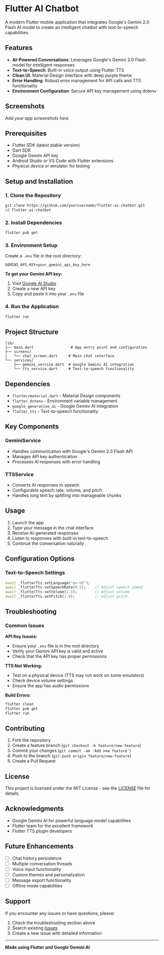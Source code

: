 # Flutter AI Chatbot

A modern Flutter mobile application that integrates Google's Gemini 2.0 Flash AI model to create an intelligent chatbot with text-to-speech capabilities.

## Features

- **AI-Powered Conversations**: Leverages Google's Gemini 2.0 Flash model for intelligent responses
- **Text-to-Speech**: Built-in voice output using Flutter TTS
- **Clean UI**: Material Design interface with deep purple theme
- **Error Handling**: Robust error management for API calls and TTS functionality
- **Environment Configuration**: Secure API key management using dotenv

## Screenshots

*Add your app screenshots here*

## Prerequisites

- Flutter SDK (latest stable version)
- Dart SDK
- Google Gemini API key
- Android Studio or VS Code with Flutter extensions
- Physical device or emulator for testing

## Setup and Installation

### 1. Clone the Repository
```bash
git clone https://github.com/yourusername/flutter-ai-chatbot.git
cd flutter-ai-chatbot
```

### 2. Install Dependencies
```bash
flutter pub get
```

### 3. Environment Setup
Create a `.env` file in the root directory:
```env
GEMINI_API_KEY=your_gemini_api_key_here
```

**To get your Gemini API key:**
1. Visit [Google AI Studio](https://makersuite.google.com/app/apikey)
2. Create a new API key
3. Copy and paste it into your `.env` file

### 4. Run the Application
```bash
flutter run
```

## Project Structure

```
lib/
├── main.dart                 # App entry point and configuration
├── screens/
│   └── chat_screen.dart     # Main chat interface
└── services/
    ├── gemini_service.dart  # Google Gemini AI integration
    └── tts_service.dart     # Text-to-speech functionality
```

## Dependencies

- `flutter/material.dart` - Material Design components
- `flutter_dotenv` - Environment variable management
- `google_generative_ai` - Google Gemini AI integration
- `flutter_tts` - Text-to-speech functionality

## Key Components

### GeminiService
- Handles communication with Google's Gemini 2.0 Flash API
- Manages API key authentication
- Processes AI responses with error handling

### TTSService
- Converts AI responses to speech
- Configurable speech rate, volume, and pitch
- Handles long text by splitting into manageable chunks

## Usage

1. Launch the app
2. Type your message in the chat interface
3. Receive AI-generated responses
4. Listen to responses with built-in text-to-speech
5. Continue the conversation naturally

## Configuration Options

### Text-to-Speech Settings
```dart
await _flutterTts.setLanguage("en-US");
await _flutterTts.setSpeechRate(0.5);    // Adjust speech speed
await _flutterTts.setVolume(1.0);        // Adjust volume
await _flutterTts.setPitch(1.0);         // Adjust pitch
```

## Troubleshooting

### Common Issues

**API Key Issues:**
- Ensure your `.env` file is in the root directory
- Verify your Gemini API key is valid and active
- Check that the API key has proper permissions

**TTS Not Working:**
- Test on a physical device (TTS may not work on some emulators)
- Check device volume settings
- Ensure the app has audio permissions

**Build Errors:**
```bash
flutter clean
flutter pub get
flutter run
```

## Contributing

1. Fork the repository
2. Create a feature branch (`git checkout -b feature/new-feature`)
3. Commit your changes (`git commit -am 'Add new feature'`)
4. Push to the branch (`git push origin feature/new-feature`)
5. Create a Pull Request

## License

This project is licensed under the MIT License - see the [LICENSE](LICENSE) file for details.

## Acknowledgments

- Google Gemini AI for powerful language model capabilities
- Flutter team for the excellent framework
- Flutter TTS plugin developers

## Future Enhancements

- [ ] Chat history persistence
- [ ] Multiple conversation threads
- [ ] Voice input functionality
- [ ] Custom themes and personalization
- [ ] Message export functionality
- [ ] Offline mode capabilities

## Support

If you encounter any issues or have questions, please:
1. Check the troubleshooting section above
2. Search existing [Issues](link-to-issues)
3. Create a new issue with detailed information

---

**Made using Flutter and Google Gemini AI**
